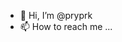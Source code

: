 - 👋 Hi, I’m @pryprk
- 📫 How to reach me ...

<!---
pryprk/pryprk is a ✨ special ✨ repository because its `README.md` (this file) appears on your GitHub profile.
You can click the Preview link to take a look at your changes.
--->
